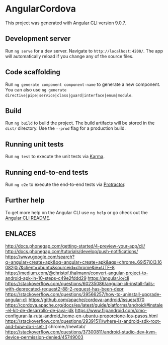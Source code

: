 # AngularCordova

This project was generated with [Angular CLI](https://github.com/angular/angular-cli) version 9.0.7.

## Development server

Run `ng serve` for a dev server. Navigate to `http://localhost:4200/`. The app will automatically reload if you change any of the source files.

## Code scaffolding

Run `ng generate component component-name` to generate a new component. You can also use `ng generate directive|pipe|service|class|guard|interface|enum|module`.

## Build

Run `ng build` to build the project. The build artifacts will be stored in the `dist/` directory. Use the `--prod` flag for a production build.

## Running unit tests

Run `ng test` to execute the unit tests via [Karma](https://karma-runner.github.io).

## Running end-to-end tests

Run `ng e2e` to execute the end-to-end tests via [Protractor](http://www.protractortest.org/).

## Further help

To get more help on the Angular CLI use `ng help` or go check out the [Angular CLI README](https://github.com/angular/angular-cli/blob/master/README.md).


## ENLACES

http://docs.phonegap.com/getting-started/4-preview-your-app/cli/
http://docs.phonegap.com/tutorials/develop/push-notifications/
https://www.google.com/search?q=angular+create+apk&oq=angular+create+apk&aqs=chrome..69i57j0l3.16082j0j7&client=ubuntu&sourceid=chrome&ie=UTF-8
https://medium.com/@christof.thalmann/convert-angular-project-to-android-apk-in-10-steps-c49e2fddd29
https://angular.io/cli
https://stackoverflow.com/questions/60235086/angular-cli-install-fails-with-deprecated-request2-88-2-request-has-been-depr
https://stackoverflow.com/questions/39566257/how-to-uninstall-upgrade-angular-cli
https://github.com/apache/cordova-android/issues/670
https://cordova.apache.org/docs/es/latest/guide/platforms/android/#instale-el-kit-de-desarrollo-de-java-jdk
https://www.flipandroid.com/cmo-configurar-la-ruta-android_home-en-ubuntu-proporcione-los-pasos.html
https://stackoverflow.com/questions/29391511/where-is-android-sdk-root-and-how-do-i-set-it
chrome://newtab/
https://stackoverflow.com/questions/37300811/android-studio-dev-kvm-device-permission-denied/45749003